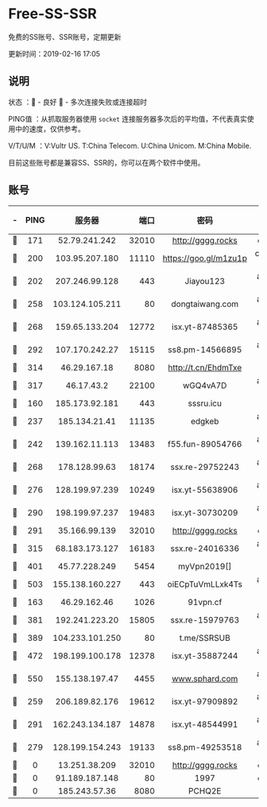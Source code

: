 # Free-SS-SSR

免费的SS账号、SSR账号，定期更新

更新时间：2019-02-16 17:05

## 说明

状态     ：🙂 - 良好 🙁 - 多次连接失败或连接超时

PING值   ：从抓取服务器使用 `socket` 连接服务器多次后的平均值，不代表真实使用中的速度，仅供参考。

V/T/U/M  ：V:Vultr US. T:China Telecom. U:China Unicom. M:China Mobile.

目前这些账号都是兼容SS、SSR的，你可以在两个软件中使用。

## 账号

|-|PING|服务器|端口|密码|加密方式|区域|V/T/U/M|
|:----:|:----:|:-----:|-----:|:----:|:----:|:----:|:----:|
|🙂|171|52.79.241.242|32010|http://gggg.rocks|chacha20|KR|8↑/9↑/9↑/8↑|
|🙂|200|103.95.207.180|11110|https://goo.gl/m1zu1p|chacha20-ietf|US|8↑/10↑/10↑/10↑|
|🙂|202|207.246.99.128|443|Jiayou123|aes-256-cfb|US|1↓/10↑/10↑/10↑|
|🙂|258|103.124.105.211|80|dongtaiwang.com|aes-256-cfb|US|9↑/10↑/10↑/10↑|
|🙂|268|159.65.133.204|12772|isx.yt-87485365|aes-256-cfb|SG|10↑/10↑/10↑/10↑|
|🙂|292|107.170.242.27|15115|ss8.pm-14566895|aes-256-cfb|US|8↑/8↑/8↑/8↑|
|🙂|314|46.29.167.18|8080|http://t.cn/EhdmTxe|rc4-md5|RU|10↑/10↑/10↑/10↑|
|🙂|317|46.17.43.2|22100|wGQ4vA7D|aes-256-gcm|RU|5↓/10↑/10↑/10↑|
|🙂|160|185.173.92.181|443|sssru.icu|rc4-md5|RU|10↑/10↑/10↑/10↑|
|🙂|237|185.134.21.41|11135|edgkeb|aes-256-cfb|GB|10↑/10↑/10↑/10↑|
|🙂|242|139.162.11.113|13483|f55.fun-89054766|aes-256-cfb|SG|8↑/8↑/8↑/8↑|
|🙂|268|178.128.99.63|18174|ssx.re-29752243|aes-256-cfb|SG|8↑/8↑/8↑/8↑|
|🙂|276|128.199.97.239|10249|isx.yt-55638906|aes-256-cfb|SG|10↑/10↑/10↑/10↑|
|🙂|290|198.199.97.237|19483|isx.yt-30730209|aes-256-cfb|US|10↑/10↑/10↑/10↑|
|🙂|291|35.166.99.139|32010|http://gggg.rocks|chacha20|US|10↑/10↑/10↑/10↑|
|🙂|315|68.183.173.127|16183|ssx.re-24016336|aes-256-cfb|US|8↑/8↑/8↑/8↑|
|🙂|401|45.77.228.249|5454|myVpn2019[]|rc4-md5|GB|10↑/10↑/10↑/10↑|
|🙂|503|155.138.160.227|443|oiECpTuVmLLxk4Ts|aes-256-cfb|US|2↓/10↑/10↑/10↑|
|🙂|163|46.29.162.46|1026|91vpn.cf|rc4-md5|RU|10↑/9↑/9↑/10↑|
|🙂|381|192.241.223.20|15805|ssx.re-15979763|aes-256-cfb|US|8↑/8↑/8↑/8↑|
|🙂|389|104.233.101.250|80|t.me/SSRSUB|rc4-md5|CA|10↑/10↑/10↑/10↑|
|🙂|472|198.199.100.178|12378|isx.yt-35887244|aes-256-cfb|US|10↑/10↑/10↑/10↑|
|🙂|550|155.138.197.47|4455|www.sphard.com|aes-256-cfb|US|8↑/9↑/10↑/10↑|
|🙁|259|206.189.82.176|19612|isx.yt-97909892|aes-256-cfb|SG|10↑/10↑/10↑/10↑|
|🙁|291|162.243.134.187|14878|isx.yt-48544991|aes-256-cfb|US|10↑/10↑/10↑/10↑|
|🙁|279|128.199.154.243|19133|ss8.pm-49253518|aes-256-cfb|SG|10↑/10↑/10↑/10↑|
|🙁|0|13.251.38.209|32010|http://gggg.rocks|chacha20|SG|10↑/10↑/10↑/10↑|
|🙁|0|91.189.187.148|80|1997|chacha20|US|6↑/8↑/7↑/9↑|
|🙁|0|185.243.57.36|8080|PCHQ2E|rc4-md5|US|10↑/10↑/10↑/9↑|
